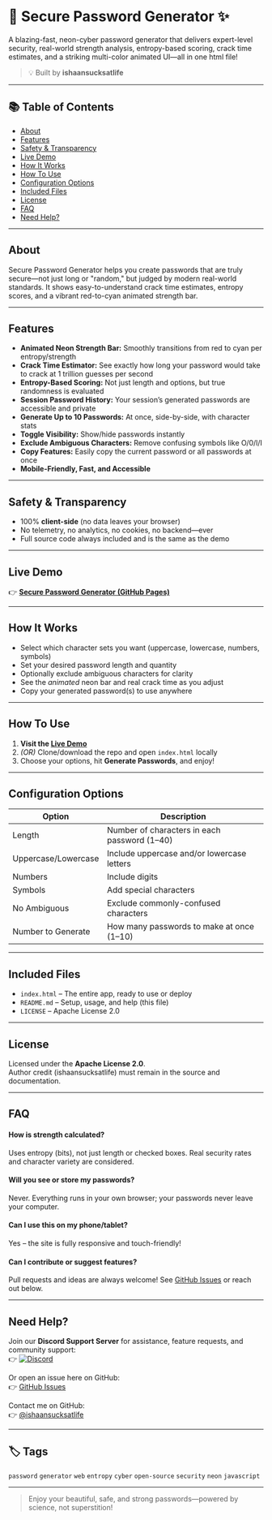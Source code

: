 # 🚀 Secure Password Generator ✨

A blazing-fast, neon-cyber password generator that delivers expert-level security, real-world strength analysis, entropy-based scoring, crack time estimates, and a striking multi-color animated UI—all in one html file!

> 💡 Built by **ishaansucksatlife**

---

## 📚 Table of Contents

- [About](#about)
- [Features](#features)
- [Safety & Transparency](#safety--transparency)
- [Live Demo](#live-demo)
- [How It Works](#how-it-works)
- [How To Use](#how-to-use)
- [Configuration Options](#configuration-options)
- [Included Files](#included-files)
- [License](#license)
- [FAQ](#faq)
- [Need Help?](#need-help)

---

## About

Secure Password Generator helps you create passwords that are truly secure—not just long or "random," but judged by modern real-world standards. It shows easy-to-understand crack time estimates, entropy scores, and a vibrant red-to-cyan animated strength bar.

---

## Features

- **Animated Neon Strength Bar:** Smoothly transitions from red to cyan per entropy/strength
- **Crack Time Estimator:** See exactly how long your password would take to crack at 1 trillion guesses per second
- **Entropy-Based Scoring:** Not just length and options, but true randomness is evaluated
- **Session Password History:** Your session’s generated passwords are accessible and private
- **Generate Up to 10 Passwords:** At once, side-by-side, with character stats
- **Toggle Visibility:** Show/hide passwords instantly
- **Exclude Ambiguous Characters:** Remove confusing symbols like O/0/l/I
- **Copy Features:** Easily copy the current password or all passwords at once
- **Mobile-Friendly, Fast, and Accessible**

---

## Safety & Transparency

- 100% **client-side** (no data leaves your browser)
- No telemetry, no analytics, no cookies, no backend—ever
- Full source code always included and is the same as the demo

---

## Live Demo

👉 [**Secure Password Generator (GitHub Pages)**](https://ishaansucksatlife.github.io/Secure-Password-Generator)

---

## How It Works

- Select which character sets you want (uppercase, lowercase, numbers, symbols)
- Set your desired password length and quantity
- Optionally exclude ambiguous characters for clarity
- See the *animated* neon bar and real crack time as you adjust
- Copy your generated password(s) to use anywhere

---

## How To Use

1. **Visit the [Live Demo](https://ishaansucksatlife.github.io/Secure-Password-Generator)**
2. *(OR)* Clone/download the repo and open `index.html` locally
3. Choose your options, hit **Generate Passwords**, and enjoy!

---

## Configuration Options

| Option             | Description                                                                  |
|--------------------|------------------------------------------------------------------------------|
| Length             | Number of characters in each password (1–40)                                 |
| Uppercase/Lowercase| Include uppercase and/or lowercase letters                                   |
| Numbers            | Include digits                                                               |
| Symbols            | Add special characters                                                       |
| No Ambiguous       | Exclude commonly-confused characters                                         |
| Number to Generate | How many passwords to make at once (1–10)                                    |

---

## Included Files

- `index.html` – The entire app, ready to use or deploy
- `README.md` – Setup, usage, and help (this file)
- `LICENSE` – Apache License 2.0

---

## License

Licensed under the **Apache License 2.0**.  
Author credit (ishaansucksatlife) must remain in the source and documentation.

---

## FAQ

#### How is strength calculated?
Uses entropy (bits), not just length or checked boxes. Real security rates and character variety are considered.

#### Will you see or store my passwords?
Never. Everything runs in your own browser; your passwords never leave your computer.

#### Can I use this on my phone/tablet?
Yes – the site is fully responsive and touch-friendly!

#### Can I contribute or suggest features?
Pull requests and ideas are always welcome! See [GitHub Issues](https://github.com/ishaansucksatlife/Secure-Password-Generator/issues) or reach out below.

---

## Need Help?

Join our **Discord Support Server** for assistance, feature requests, and community support:  
👉 [![Discord](https://img.shields.io/badge/Discord-%235865F2.svg?style=for-the-badge&logo=discord&logoColor=white)](https://discord.com/invite/HazvsVHxyE)

Or open an issue here on GitHub:  
👉 [GitHub Issues](https://github.com/ishaansucksatlife/Secure-Password-Generator/issues)

Contact me on GitHub:  
👉 [@ishaansucksatlife](https://github.com/ishaansucksatlife)

---

## 🏷 Tags

`password` `generator` `web` `entropy` `cyber` `open-source` `security` `neon` `javascript`

---

> Enjoy your beautiful, safe, and strong passwords—powered by science, not superstition!
